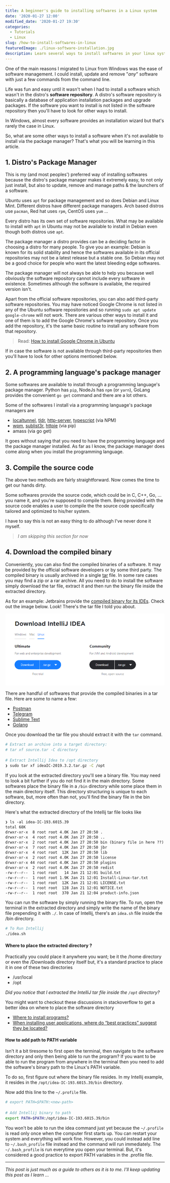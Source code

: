 ```yaml
---
title: A beginner's guide to installing softwares in a Linux system
date: '2020-01-27 12:00'
modified_date: '2020-01-27 19:30'
categories:
  - Tutorials
  - Linux
slug: /how-to-install-softwares-in-linux
featuredImage: ./linux-software-installation.jpg
description: Learn several ways to install softwares in your linux system from using the package manager to managing the binaries.
---
```


One of the main reasons I migrated to Linux from Windows was the ease of software management. I could install, update and remove "_any_" software with just a few commands from the command line.

Life was fun and easy until it wasn't when I had to install a software which wasn't in the distro's **software repository**. A distro's software repository is basically a database of application installation packages and upgrade packages. If the software you want to install is not listed in the software repository then you'll have to look for other ways to install.

In Windows, almost every software provides an installation wizard but that's rarely the case in Linux.

So, what are some other ways to install a software when it's not available to install via the package manager? That's what you will be learning in this article.

## 1. Distro's Package Manager

This is my (and most peoples') preferred way of installing softwares because the distro's package manager makes it extremely easy, to not only just install, but also to update, remove and manage paths & the launchers of a software.

Ubuntu uses `apt` for package management and so does Debian and Linux Mint. Different distros have different package managers. Arch based distros use `pacman`, Red hat uses `rpm`, CentOS uses `yum` ...

Every distro has its own set of software repositories. What may be available to install with `apt` in Ubuntu may not be available to install in Debian even though both distros use `apt`.

The package manager a distro provides can be a deciding factor in choosing a distro for many people. To give you an example: Debian is known for its solid stability and hence the softwares available in its official repositories may not be a latest release but a stable one. So Debian may not be a good choice for people who want the latest bleeding edge softwares.

The package manager will not always be able to help you because well obviously the software repository cannot include every software in existence. Sometimes although the software is available, the required version isn't.

Apart from the official software repositories, you can also add third-party software repositories. You may have noticed Google Chrome is not listed in any of the Ubuntu software repositories and so running `sudo apt update google-chrome` will not work. There are various other ways to install it and one of them is to add the Google Chrome's sofware repository. Once you add the repository, it's the same basic routine to install any software from that repository.

> Read: [How to install Google Chrome in Ubuntu](https://askubuntu.com/questions/510056/how-to-install-google-chrome)

If in case the software is not available through third-party repositories then you'll have to look for other options mentioned below.

## 2. A programming language's package manager

Some softwares are available to install through a programming language's package manager. Python has `pip`, NodeJs has `npm` (or `yarn`), GoLang provides the convenient `go get` command and there are a lot others.

Some of the softwares I install via a programming language's package managers are

- [localtunnel](https://github.com/localtunnel/localtunnel), [tldr](https://github.com/tldr-pages/tldr), [http-server](https://github.com/http-party/http-server), [typescript](https://github.com/microsoft/TypeScript) (via NPM)
- [wpm](https://github.com/cslarsen/wpm), [sublist3r](https://github.com/aboul3la/Sublist3r), [httpie](https://github.com/jakubroztocil/httpie) (via pip)
- amass (via go get)

It goes without saying that you need to have the programming language and the package manager installed. As far as I know, the package manager does come along when you install the programming language.

## 3. Compile the source code

The above two methods are fairly straightforward. Now comes the time to get our hands dirty.

Some softwares provide the source code, which could be in C, C++, Go, ... you name it, and you're supposed to compile them. Being provided with the source code enables a user to compile the the source code specifically tailored and optimized to his/her system.

I have to say this is not an easy thing to do although I've never done it myself.

> _I am skipping this section for now_

## 4. Download the compiled binary

Conveniently, you can also find the compiled binaries of a software. It may be provided by the official software developers or by some third party. The compiled binary is usually archived in a single [tar](<https://en.wikipedia.org/wiki/Tar_(computing)>) file. In some rare cases you may find a zip or a rar archive. All you need to do to install the software simply download the tar file, extract it and then run the binary file inside the extracted directory.

As for an example: Jetbrains provide the [compiled binary for its IDEs](https://www.jetbrains.com/idea/download/#section=linux). Check out the image below. Look! There's the tar file I told you about.

![](./intellij-download-tar.png)

There are handful of softwares that provide the compiled binaries in a tar file. Here are some to name a few:

- [Postman](https://www.getpostman.com/downloads/)
- [Telegram](https://desktop.telegram.org/)
- [Sublime Text](https://www.sublimetext.com/3)
- [Golang](https://golang.org/dl/)

Once you download the tar file you should extract it with the `tar` command.

```bash
# Extract an archive into a target directory:
# tar xf source.tar -C directory

# Extract Intellij Idea to /opt directory
❯ sudo tar xf ideaIC-2019.3.2.tar.gz -C /opt
```

If you look at the extracted directory you'll see a binary file. You may need to look a bit further if you do not find it in the main directory. Some softwares place the binary file in a `/bin` directory while some place them in the main directory itself. This directory structuring is unique to each software, but, more often than not, you'll find the binary file in the bin directory.

Here's what the extracted directory of the Intellij tar file looks like

```
❯ ls -al idea-IC-193.6015.39
total 68K
drwxr-xr-x  8 root root 4.0K Jan 27 20:50 .
drwxr-xr-x  4 root root 4.0K Jan 27 20:50 ..
drwxr-xr-x  2 root root 4.0K Jan 27 20:50 bin (binary file in here ??)
drwxr-xr-x  7 root root 4.0K Jan 27 20:50 jbr
drwxr-xr-x  4 root root  12K Jan 27 20:50 lib
drwxr-xr-x  2 root root 4.0K Jan 27 20:50 license
drwxr-xr-x 44 root root 4.0K Jan 27 20:50 plugins
drwxr-xr-x  2 root root 4.0K Jan 27 20:50 redist
-rw-r--r--  1 root root   14 Jan 21 12:01 build.txt
-rw-r--r--  1 root root 1.9K Jan 21 12:01 Install-Linux-tar.txt
-rw-r--r--  1 root root  12K Jan 21 12:01 LICENSE.txt
-rw-r--r--  1 root root  128 Jan 21 12:01 NOTICE.txt
-rw-r--r--  1 root root  370 Jan 21 12:04 product-info.json
```

You can run the software by simply running the binary file. To run, open the terminal in the extracted directory and simply write the name of the binary file prepending it with `./`. In case of Intellij, there's an `idea.sh` file inside the /bin directory.

```bash
# To Run Intellij
./idea.sh
```

#### Where to place the extracted directory ?

Practically you could place it anywhere you want; be it the /home directory or even the /Downloads directory itself but, it's a standard practice to place it in one of these two directories

- /usr/local
- /opt

_Did you notice that I extracted the IntelliJ tar file inside the `/opt` directory?_

You might want to checkout these discussions in stackoverflow to get a better idea on where to place the software directory

- [Where to install programs?](https://askubuntu.com/questions/6897/where-to-install-programs)
- [When installing user applications, where do “best practices” suggest they be located?](https://askubuntu.com/questions/1148/when-installing-user-applications-where-do-best-practices-suggest-they-be-loc)

#### How to add path to PATH variable

Isn't it a bit tiresome to first open the terminal, then navigate to the software directory and only then being able to run the program? If you want to be able to run the program from anywhere in the terminal then you need to add the software's binary path to the Linux's PATH variable.

To do so, first figure out where the binary file resides. In my Intellij example, it resides in the `/opt/idea-IC-193.6015.39/bin` directory.

Now add this line to the `~/.profile` file.

```bash
# export PATH=$PATH:<new-path>

# Add Intellij binary to path
export PATH=$PATH:/opt/idea-IC-193.6015.39/bin
```

You won't be able to run the idea command just yet because the `~/.profile` is read only once when the computer first starts up. You can restart your system and everything will work fine. However, you could instead add line to `~/.bash_profile` file instead and the command will run immediately. The `~/.bash_profile` is run everytime you open your terminal. But, it's considered a good practice to export PATH variables in the .profile file.

---

_This post is just much as a guide to others as it is to me. I'll keep updating this post as I learn ..._
